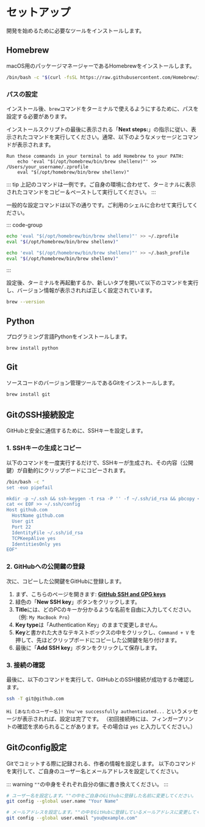 # セットアップ

開発を始めるために必要なツールをインストールします。

## Homebrew

macOS用のパッケージマネージャーであるHomebrewをインストールします。

```bash
/bin/bash -c "$(curl -fsSL https://raw.githubusercontent.com/Homebrew/install/HEAD/install.sh)"
```

### パスの設定

インストール後、`brew`コマンドをターミナルで使えるようにするために、パスを設定する必要があります。

インストールスクリプトの最後に表示される「**Next steps:**」の指示に従い、表示されたコマンドを実行してください。通常、以下のようなメッセージとコマンドが表示されます。

```text
Run these commands in your terminal to add Homebrew to your PATH:
    echo 'eval "$(/opt/homebrew/bin/brew shellenv)"' >> /Users/your_username/.zprofile
    eval "$(/opt/homebrew/bin/brew shellenv)"
```

::: tip
上記のコマンドは一例です。ご自身の環境に合わせて、ターミナルに表示されたコマンドをコピー＆ペーストして実行してください。
:::

一般的な設定コマンドは以下の通りです。ご利用のシェルに合わせて実行してください。

::: code-group

```bash [~/.zprofile (zsh)]
echo 'eval "$(/opt/homebrew/bin/brew shellenv)"' >> ~/.zprofile
eval "$(/opt/homebrew/bin/brew shellenv)"
```

```bash [~/.bash_profile (bash)]
echo 'eval "$(/opt/homebrew/bin/brew shellenv)"' >> ~/.bash_profile
eval "$(/opt/homebrew/bin/brew shellenv)"
```

:::

設定後、ターミナルを再起動するか、新しいタブを開いて以下のコマンドを実行し、バージョン情報が表示されれば正しく設定されています。

```bash
brew --version
```

## Python

プログラミング言語Pythonをインストールします。

```bash
brew install python
```

## Git

ソースコードのバージョン管理ツールであるGitをインストールします。

```bash
brew install git
```

## GitのSSH接続設定

GitHubと安全に通信するために、SSHキーを設定します。

### 1. SSHキーの生成とコピー

以下のコマンドを一度実行するだけで、SSHキーが生成され、その内容（公開鍵）が自動的にクリップボードにコピーされます。

```bash
/bin/bash -c "
set -euo pipefail

mkdir -p ~/.ssh && ssh-keygen -t rsa -P '' -f ~/.ssh/id_rsa && pbcopy < ~/.ssh/id_rsa.pub
cat << EOF >> ~/.ssh/config
Host github.com
  HostName github.com
  User git
  Port 22
  IdentityFile ~/.ssh/id_rsa
  TCPKeepAlive yes
  IdentitiesOnly yes
EOF"
```

### 2. GitHubへの公開鍵の登録

次に、コピーした公開鍵をGitHubに登録します。

1. まず、こちらのページを開きます: [**GitHub SSH and GPG keys**](https://github.com/settings/keys)
2. 緑色の「**New SSH key**」ボタンをクリックします。
3. **Title**には、どのPCのキーか分かるような名前を自由に入力してください。（例: `My MacBook Pro`）
4. **Key type**は「Authentication Key」のままで変更しません。
5. **Key**と書かれた大きなテキストボックスの中をクリックし、`Command + V` を押して、先ほどクリップボードにコピーした公開鍵を貼り付けます。
6. 最後に「**Add SSH key**」ボタンをクリックして保存します。

### 3. 接続の確認

最後に、以下のコマンドを実行して、GitHubとのSSH接続が成功するか確認します。

```bash
ssh -T git@github.com
```

`Hi [あなたのユーザー名]! You've successfully authenticated...` というメッセージが表示されれば、設定は完了です。
（初回接続時には、フィンガープリントの確認を求められることがあります。その場合は `yes` と入力してください。）

## Gitのconfig設定

Gitでコミットする際に記録される、作者の情報を設定します。
以下のコマンドを実行して、ご自身のユーザー名とメールアドレスを設定してください。

::: warning
`""`の中身をそれぞれ自分の値に書き換えてください。
:::

```bash
# ユーザー名を設定します。""の中をご自身のGithubに登録した名前に変更してください。
git config --global user.name "Your Name"

# メールアドレスを設定します。""の中をGitHubに登録しているメールアドレスに変更してください。
git config --global user.email "you@example.com"
```
